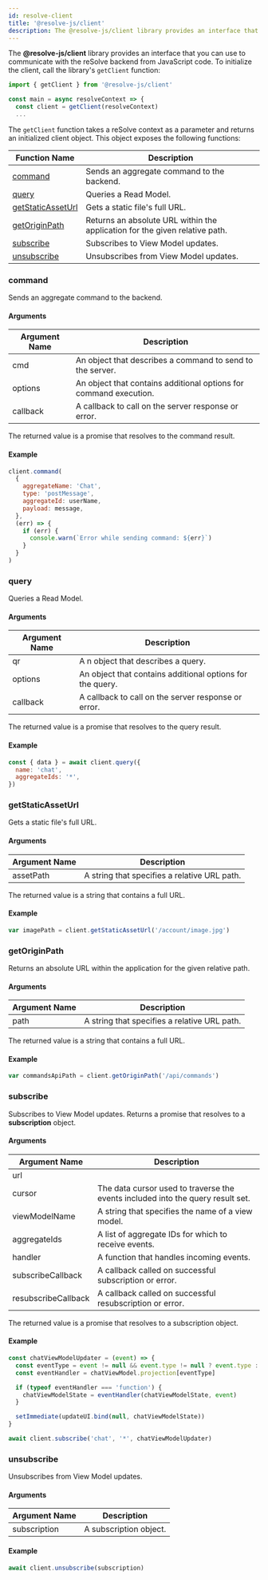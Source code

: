 ```yaml
---
id: resolve-client
title: '@resolve-js/client'
description: The @resolve-js/client library provides an interface that you can use to communicate with the reSolve backend from JavaScript code.
---
```


The **@resolve-js/client** library provides an interface that you can use to communicate with the reSolve backend from JavaScript code. To initialize the client, call the library's `getClient` function:

```js
import { getClient } from '@resolve-js/client'

const main = async resolveContext => {
  const client = getClient(resolveContext)
  ...
```

The `getClient` function takes a reSolve context as a parameter and returns an initialized client object. This object exposes the following functions:

| Function Name                           | Description                                                                 |
| --------------------------------------- | --------------------------------------------------------------------------- |
| [command](#command)                     | Sends an aggregate command to the backend.                                  |
| [query](#query)                         | Queries a Read Model.                                                       |
| [getStaticAssetUrl](#getstaticasseturl) | Gets a static file's full URL.                                              |
| [getOriginPath](#getoriginpath)         | Returns an absolute URL within the application for the given relative path. |
| [subscribe](#subscribe)                 | Subscribes to View Model updates.                                           |
| [unsubscribe](#unsubscribe)             | Unsubscribes from View Model updates.                                       |

### command

Sends an aggregate command to the backend.

#### Arguments

| Argument Name | Description                                                       |
| ------------- | ----------------------------------------------------------------- |
| cmd           | An object that describes a command to send to the server.         |
| options       | An object that contains additional options for command execution. |
| callback      | A callback to call on the server response or error.               |

The returned value is a promise that resolves to the command result.

#### Example

```js
client.command(
  {
    aggregateName: 'Chat',
    type: 'postMessage',
    aggregateId: userName,
    payload: message,
  },
  (err) => {
    if (err) {
      console.warn(`Error while sending command: ${err}`)
    }
  }
)
```

### query

Queries a Read Model.

#### Arguments

| Argument Name | Description                                               |
| ------------- | --------------------------------------------------------- |
| qr            | A n object that describes a query.                        |
| options       | An object that contains additional options for the query. |
| callback      | A callback to call on the server response or error.       |

The returned value is a promise that resolves to the query result.

#### Example

```js
const { data } = await client.query({
  name: 'chat',
  aggregateIds: '*',
})
```

### getStaticAssetUrl

Gets a static file's full URL.

#### Arguments

| Argument Name | Description                                  |
| ------------- | -------------------------------------------- |
| assetPath     | A string that specifies a relative URL path. |

The returned value is a string that contains a full URL.

#### Example

```js
var imagePath = client.getStaticAssetUrl('/account/image.jpg')
```

### getOriginPath

Returns an absolute URL within the application for the given relative path.

#### Arguments

| Argument Name | Description                                  |
| ------------- | -------------------------------------------- |
| path          | A string that specifies a relative URL path. |

The returned value is a string that contains a full URL.

#### Example

```js
var commandsApiPath = client.getOriginPath('/api/commands')
```

### subscribe

Subscribes to View Model updates. Returns a promise that resolves to a **subscription** object.

#### Arguments

| Argument Name       | Description                                                                     |
| ------------------- | ------------------------------------------------------------------------------- |
| url                 |                                                                                 |
| cursor              | The data cursor used to traverse the events included into the query result set. |
| viewModelName       | A string that specifies the name of a view model.                               |
| aggregateIds        | A list of aggregate IDs for which to receive events.                            |
| handler             | A function that handles incoming events.                                        |
| subscribeCallback   | A callback called on successful subscription or error.                          |
| resubscribeCallback | A callback called on successful resubscription or error.                        |

The returned value is a promise that resolves to a subscription object.

#### Example

```js
const chatViewModelUpdater = (event) => {
  const eventType = event != null && event.type != null ? event.type : null
  const eventHandler = chatViewModel.projection[eventType]

  if (typeof eventHandler === 'function') {
    chatViewModelState = eventHandler(chatViewModelState, event)
  }

  setImmediate(updateUI.bind(null, chatViewModelState))
}

await client.subscribe('chat', '*', chatViewModelUpdater)
```

### unsubscribe

Unsubscribes from View Model updates.

#### Arguments

| Argument Name | Description            |
| ------------- | ---------------------- |
| subscription  | A subscription object. |

#### Example

```js
await client.unsubscribe(subscription)
```
